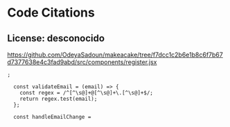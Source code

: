 # Code Citations

## License: desconocido

https://github.com/OdeyaSadoun/makeacake/tree/f7dcc1c2b6e1b8c6f7b67d7377638e4c3fad9abd/src/components/register.jsx

```
;

  const validateEmail = (email) => {
    const regex = /^[^\s@]+@[^\s@]+\.[^\s@]+$/;
    return regex.test(email);
  };

  const handleEmailChange =
```
